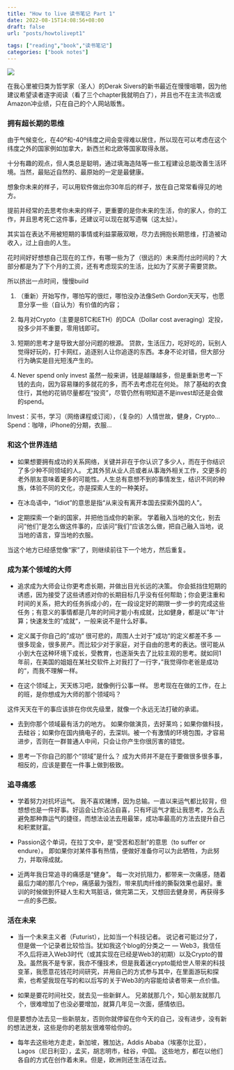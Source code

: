 ```yaml
---
title: "How to live 读书笔记 Part 1"
date: 2022-08-15T14:08:56+08:00
draft: false
url: "posts/howtolivept1"

tags: ["reading","book","读书笔记"]
categories: ["book notes"]
---
```


![](/img/howtolive.jpg)

在我心里被归类为哲学家（圣人）的Derak Sivers的新书最近在慢慢咀嚼，因为他建议希望读者逐字阅读（看了三个chapter我就明白了），并且也不在主流书店或Amazon冲业绩，只在自己的个人网站贩售。

### 拥有超长期的思维

由于气候变化，在40º和-40º纬度之间会变得难以居住，所以现在可以考虑在这个纬度之外的国家例如加拿大，新西兰和北欧等国家取得永居。

十分有趣的观点，但人类总是聪明，通过填海造陆等一些工程建设总能改善生活环境。当然，最贴近自然的、最原始的一定是最健康。

想象你未来的样子，可以用软件做出你30年后的样子，放在自己常常看得见的地方。

提前并经常的去思考你未来的样子，更重要的是你未来的生活，你的家人，你的工作，并且思考死亡这件事，还建议可以现在就写遗嘱（这太扯）。

其实旨在表达不用被短期的事情或利益蒙蔽双眼，尽力去拥抱长期思维，打造被动收入，过上自由的人生。

花时间好好想想自己现在的工作，有哪一些为了（很远的）未来而付出时间的？大部分都是为了下个月的工资，还有考虑现实的生活，比如为了买房子需要贷款。

所以挤出一点时间，慢慢build

1. （重新）开始写作，哪怕写的很烂，哪怕没办法像Seth Gordon天天写，也愿意分享一些（自认为）有价值的内容；

2. 每月对Crypto（主要是BTC和ETH）的DCA（Dollar cost averaging）定投，投多少并不重要，零用钱即可。

3. 短期的思考才是导致大部分问题的根源。
贷款，生活压力，吃好吃的，玩别人觉得好玩的，打卡网红，追逐别人让你追逐的东西。本身不论对错，但大部分行为确实是目光短浅产生的。

4. Never spend only invest
虽然一般来讲，钱是越赚越多，但是重新思考一下钱的去向，因为容易赚的多就花的多，而不去考虑花在何处。
除了基础的衣食住行，其他的花销尽量都在“投资”，尽管仍然有明知道不是invest却还是会做的spend。

Invest：买书，学习（网络课程或订阅），（复杂的）人情世故，健身，Crypto…
Spend：咖啡，iPhone的分期，衣服…

### 和这个世界连结

- 如果想要拥有成功的关系网络，关键并非在于你认识了多少人，而在于你结识了多少种不同领域的人。
尤其外贸从业人员或者从事海外相关工作，交更多的老外朋友意味着更多的可能性。人生总有意想不到的事情发生，结识不同的种族，体验不同的文化，亦是探索人生的一种美好。

- 在冰岛语中，“Idiot”的意思是指“从来没有离开本国去探索外国的人”。
- 定期探索一个新的国家，并把他当成你的新家。
学着融入当地的文化，别去问“他们”是怎么做这件事的，应该问“我们”应该怎么做，把自己融入当地，说当地的语言，穿当地的衣服。

当这个地方已经感觉像“家”了，则继续前往下一个地方，然后重复。

### 成为某个领域的大师

- 追求成为大师会让你更考虑长期，并做出目光长远的决策。
你会抵挡住短期的诱惑，因为接受了这些诱惑对你的长期目标几乎没有任何帮助；你会更注重和时间的关系，把大的任务拆成小的，在一段设定好的期限一步一步的完成这些任务；有意义的事情都是几年的时间才能小有成就，比如健身，都是以”年“计算；快速发生的”成就“，一般来说不是什么好事。

- 定义属于你自己的”成功“
很可悲的，周围人士对于”成功“的定义都差不多 — 很多现金，很多房产。而比较少对于家庭，对于自由的思考的表达。很可能从小到大在这种环境下成长，受教育，也逐渐失去了比较主观的思考。就如同1年前，在美国的姐姐在某社交软件上对我打了一行字，”我觉得你老爸是成功的“，而我不理解一样。

- 在这个领域上，天天练习吧，就像例行公事一样。
思考现在在做的工作，在上的班，是你想成为大师的那个领域吗？

这件天天在干的事应该排在你优先级里，就像一个永远无法打破的承诺。

- 去到你那个领域最有活力的地方。
如果你做演员，去好莱坞；如果你做科技，去硅谷；如果你在国内搞电子的，去深圳。被一个有激情的环境包围，才容易进步，否则在一群普通人中间，只会让你产生你很厉害的错觉。

- 思考一下你自己的那个“领域”是什么？
成为大师并不是在于要做很多很多事，相反的，应该是要在一件事上做到极致。

### 追寻痛感

- 学着努力对抗坏运气。
我不喜欢赌博，因为总输。一直以来运气都比较背，但想想也是一件好事。好运会让你沾沾自喜，只有坏运气才能让我思考，怎么去避免那种靠运气的捷径，而想法设法去用最笨，成功率最高的方法去提升自己和积累财富。

- Passion这个单词，在拉丁文中，是“受苦和忍耐”的意思（to suffer or endure）。
即如果你对某件事有热情，便做好准备你可以为此牺牲，为此努力，并取得成就。

- 近两年我日常追寻的痛感是“健身”。
每一次对抗阻力，都带来一次痛感，随着最后力竭的那几个rep，痛感最为强烈，带来肌肉纤维的撕裂效果也最好。重训的时候做到怀疑人生和大骂脏话，做完第二天，又想回去健身房，再获得多一点的多巴胺。

### 活在未来

- 当一个未来主义者（Futurist），比如当一个科技记者。
说记者可能过分了，但是做一个记录者比较恰当。犹如我这个blog的分类之一 — Web3，我信任不久后将进入Web3时代（或其实现在已经是Web3的初期）以及Crypto的普及。虽然我不是专家，我亦不懂技术，但是我着迷crypto能给世人带来的科技变革，我愿意花钱花时间研究，并用自己的方式参与其中，在里面游玩和探索，也希望我现在写的和以后写的关于Web3的内容能给读者带来一点价值。

- 如果是要花时间社交，就去见一些新鲜人。
兄弟就那几个，知心朋友就那几个，很难增加了也没必要增加，就算几年见一次面，感情依旧。

但是要想办法去见一些新朋友，否则你就停留在你今天的自己，没有进步，没有新的想法迸发，这些是你的老朋友很难带给你的。

- 每年去这些地方走走，新加坡，雅加达，Addis Ababa（埃塞尔比亚），Lagos（尼日利亚），孟买，胡志明市，硅谷，中国。
这些地方，都在以他们各自的方式在创作着未来。但是，欧洲则还生活在过去。